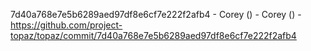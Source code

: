 7d40a768e7e5b6289aed97df8e6cf7e222f2afb4 - Corey () - Corey () - https://github.com/project-topaz/topaz/commit/7d40a768e7e5b6289aed97df8e6cf7e222f2afb4
